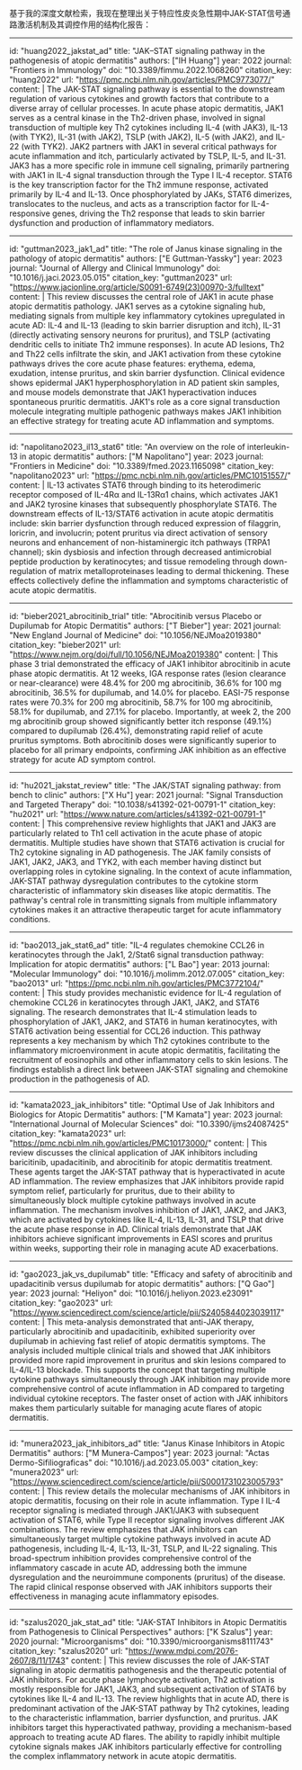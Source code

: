 基于我的深度文献检索，我现在整理出关于特应性皮炎急性期中JAK-STAT信号通路激活机制及其调控作用的结构化报告：

----
id: "huang2022_jakstat_ad"
title: "JAK–STAT signaling pathway in the pathogenesis of atopic dermatitis"
authors: ["IH Huang"]
year: 2022
journal: "Frontiers in Immunology"
doi: "10.3389/fimmu.2022.1068260"
citation_key: "huang2022"
url: "https://pmc.ncbi.nlm.nih.gov/articles/PMC9773077/"
content: |
  The JAK-STAT signaling pathway is essential to the downstream regulation of various cytokines and growth factors that contribute to a diverse array of cellular processes. In acute phase atopic dermatitis, JAK1 serves as a central kinase in the Th2-driven phase, involved in signal transduction of multiple key Th2 cytokines including IL-4 (with JAK3), IL-13 (with TYK2), IL-31 (with JAK2), TSLP (with JAK2), IL-5 (with JAK2), and IL-22 (with TYK2). JAK2 partners with JAK1 in several critical pathways for acute inflammation and itch, particularly activated by TSLP, IL-5, and IL-31. JAK3 has a more specific role in immune cell signaling, primarily partnering with JAK1 in IL-4 signal transduction through the Type I IL-4 receptor. STAT6 is the key transcription factor for the Th2 immune response, activated primarily by IL-4 and IL-13. Once phosphorylated by JAKs, STAT6 dimerizes, translocates to the nucleus, and acts as a transcription factor for IL-4-responsive genes, driving the Th2 response that leads to skin barrier dysfunction and production of inflammatory mediators.

----
id: "guttman2023_jak1_ad"
title: "The role of Janus kinase signaling in the pathology of atopic dermatitis"
authors: ["E Guttman-Yassky"]
year: 2023
journal: "Journal of Allergy and Clinical Immunology"
doi: "10.1016/j.jaci.2023.05.015"
citation_key: "guttman2023"
url: "https://www.jacionline.org/article/S0091-6749(23)00970-3/fulltext"
content: |
  This review discusses the central role of JAK1 in acute phase atopic dermatitis pathology. JAK1 serves as a cytokine signaling hub, mediating signals from multiple key inflammatory cytokines upregulated in acute AD: IL-4 and IL-13 (leading to skin barrier disruption and itch), IL-31 (directly activating sensory neurons for pruritus), and TSLP (activating dendritic cells to initiate Th2 immune responses). In acute AD lesions, Th2 and Th22 cells infiltrate the skin, and JAK1 activation from these cytokine pathways drives the core acute phase features: erythema, edema, exudation, intense pruritus, and skin barrier dysfunction. Clinical evidence shows epidermal JAK1 hyperphosphorylation in AD patient skin samples, and mouse models demonstrate that JAK1 hyperactivation induces spontaneous pruritic dermatitis. JAK1's role as a core signal transduction molecule integrating multiple pathogenic pathways makes JAK1 inhibition an effective strategy for treating acute AD inflammation and symptoms.

----
id: "napolitano2023_il13_stat6"
title: "An overview on the role of interleukin-13 in atopic dermatitis"
authors: ["M Napolitano"]
year: 2023
journal: "Frontiers in Medicine"
doi: "10.3389/fmed.2023.1165098"
citation_key: "napolitano2023"
url: "https://pmc.ncbi.nlm.nih.gov/articles/PMC10151557/"
content: |
  IL-13 activates STAT6 through binding to its heterodimeric receptor composed of IL-4Rα and IL-13Rα1 chains, which activates JAK1 and JAK2 tyrosine kinases that subsequently phosphorylate STAT6. The downstream effects of IL-13/STAT6 activation in acute atopic dermatitis include: skin barrier dysfunction through reduced expression of filaggrin, loricrin, and involucrin; potent pruritus via direct activation of sensory neurons and enhancement of non-histaminergic itch pathways (TRPA1 channel); skin dysbiosis and infection through decreased antimicrobial peptide production by keratinocytes; and tissue remodeling through down-regulation of matrix metalloproteinases leading to dermal thickening. These effects collectively define the inflammation and symptoms characteristic of acute atopic dermatitis.

----
id: "bieber2021_abrocitinib_trial"
title: "Abrocitinib versus Placebo or Dupilumab for Atopic Dermatitis"
authors: ["T Bieber"]
year: 2021
journal: "New England Journal of Medicine"
doi: "10.1056/NEJMoa2019380"
citation_key: "bieber2021"
url: "https://www.nejm.org/doi/full/10.1056/NEJMoa2019380"
content: |
  This phase 3 trial demonstrated the efficacy of JAK1 inhibitor abrocitinib in acute phase atopic dermatitis. At 12 weeks, IGA response rates (lesion clearance or near-clearance) were 48.4% for 200 mg abrocitinib, 36.6% for 100 mg abrocitinib, 36.5% for dupilumab, and 14.0% for placebo. EASI-75 response rates were 70.3% for 200 mg abrocitinib, 58.7% for 100 mg abrocitinib, 58.1% for dupilumab, and 27.1% for placebo. Importantly, at week 2, the 200 mg abrocitinib group showed significantly better itch response (49.1%) compared to dupilumab (26.4%), demonstrating rapid relief of acute pruritus symptoms. Both abrocitinib doses were significantly superior to placebo for all primary endpoints, confirming JAK inhibition as an effective strategy for acute AD symptom control.

----
id: "hu2021_jakstat_review"
title: "The JAK/STAT signaling pathway: from bench to clinic"
authors: ["X Hu"]
year: 2021
journal: "Signal Transduction and Targeted Therapy"
doi: "10.1038/s41392-021-00791-1"
citation_key: "hu2021"
url: "https://www.nature.com/articles/s41392-021-00791-1"
content: |
  This comprehensive review highlights that JAK1 and JAK3 are particularly related to Th1 cell activation in the acute phase of atopic dermatitis. Multiple studies have shown that STAT6 activation is crucial for Th2 cytokine signaling in AD pathogenesis. The JAK family consists of JAK1, JAK2, JAK3, and TYK2, with each member having distinct but overlapping roles in cytokine signaling. In the context of acute inflammation, JAK-STAT pathway dysregulation contributes to the cytokine storm characteristic of inflammatory skin diseases like atopic dermatitis. The pathway's central role in transmitting signals from multiple inflammatory cytokines makes it an attractive therapeutic target for acute inflammatory conditions.

----
id: "bao2013_jak_stat6_ad"
title: "IL-4 regulates chemokine CCL26 in keratinocytes through the Jak1, 2/Stat6 signal transduction pathway: Implication for atopic dermatitis"
authors: ["L Bao"]
year: 2013
journal: "Molecular Immunology"
doi: "10.1016/j.molimm.2012.07.005"
citation_key: "bao2013"
url: "https://pmc.ncbi.nlm.nih.gov/articles/PMC3772104/"
content: |
  This study provides mechanistic evidence for IL-4 regulation of chemokine CCL26 in keratinocytes through JAK1, JAK2, and STAT6 signaling. The research demonstrates that IL-4 stimulation leads to phosphorylation of JAK1, JAK2, and STAT6 in human keratinocytes, with STAT6 activation being essential for CCL26 induction. This pathway represents a key mechanism by which Th2 cytokines contribute to the inflammatory microenvironment in acute atopic dermatitis, facilitating the recruitment of eosinophils and other inflammatory cells to skin lesions. The findings establish a direct link between JAK-STAT signaling and chemokine production in the pathogenesis of AD.

----
id: "kamata2023_jak_inhibitors"
title: "Optimal Use of Jak Inhibitors and Biologics for Atopic Dermatitis"
authors: ["M Kamata"]
year: 2023
journal: "International Journal of Molecular Sciences"
doi: "10.3390/ijms24087425"
citation_key: "kamata2023"
url: "https://pmc.ncbi.nlm.nih.gov/articles/PMC10173000/"
content: |
  This review discusses the clinical application of JAK inhibitors including baricitinib, upadacitinib, and abrocitinib for atopic dermatitis treatment. These agents target the JAK-STAT pathway that is hyperactivated in acute AD inflammation. The review emphasizes that JAK inhibitors provide rapid symptom relief, particularly for pruritus, due to their ability to simultaneously block multiple cytokine pathways involved in acute inflammation. The mechanism involves inhibition of JAK1, JAK2, and JAK3, which are activated by cytokines like IL-4, IL-13, IL-31, and TSLP that drive the acute phase response in AD. Clinical trials demonstrate that JAK inhibitors achieve significant improvements in EASI scores and pruritus within weeks, supporting their role in managing acute AD exacerbations.

----
id: "gao2023_jak_vs_dupilumab"
title: "Efficacy and safety of abrocitinib and upadacitinib versus dupilumab for atopic dermatitis"
authors: ["Q Gao"]
year: 2023
journal: "Heliyon"
doi: "10.1016/j.heliyon.2023.e23091"
citation_key: "gao2023"
url: "https://www.sciencedirect.com/science/article/pii/S2405844023039117"
content: |
  This meta-analysis demonstrated that anti-JAK therapy, particularly abrocitinib and upadacitinib, exhibited superiority over dupilumab in achieving fast relief of atopic dermatitis symptoms. The analysis included multiple clinical trials and showed that JAK inhibitors provided more rapid improvement in pruritus and skin lesions compared to IL-4/IL-13 blockade. This supports the concept that targeting multiple cytokine pathways simultaneously through JAK inhibition may provide more comprehensive control of acute inflammation in AD compared to targeting individual cytokine receptors. The faster onset of action with JAK inhibitors makes them particularly suitable for managing acute flares of atopic dermatitis.

----
id: "munera2023_jak_inhibitors_ad"
title: "Janus Kinase Inhibitors in Atopic Dermatitis"
authors: ["M Munera-Campos"]
year: 2023
journal: "Actas Dermo-Sifiliograficas"
doi: "10.1016/j.ad.2023.05.003"
citation_key: "munera2023"
url: "https://www.sciencedirect.com/science/article/pii/S0001731023005793"
content: |
  This review details the molecular mechanisms of JAK inhibitors in atopic dermatitis, focusing on their role in acute inflammation. Type I IL-4 receptor signaling is mediated through JAK1/JAK3 with subsequent activation of STAT6, while Type II receptor signaling involves different JAK combinations. The review emphasizes that JAK inhibitors can simultaneously target multiple cytokine pathways involved in acute AD pathogenesis, including IL-4, IL-13, IL-31, TSLP, and IL-22 signaling. This broad-spectrum inhibition provides comprehensive control of the inflammatory cascade in acute AD, addressing both the immune dysregulation and the neuroimmune components (pruritus) of the disease. The rapid clinical response observed with JAK inhibitors supports their effectiveness in managing acute inflammatory episodes.

----
id: "szalus2020_jak_stat_ad"
title: "JAK-STAT Inhibitors in Atopic Dermatitis from Pathogenesis to Clinical Perspectives"
authors: ["K Szalus"]
year: 2020
journal: "Microorganisms"
doi: "10.3390/microorganisms8111743"
citation_key: "szalus2020"
url: "https://www.mdpi.com/2076-2607/8/11/1743"
content: |
  This review discusses the role of JAK-STAT signaling in atopic dermatitis pathogenesis and the therapeutic potential of JAK inhibitors. For acute phase lymphocyte activation, Th2 activation is mostly responsible for JAK1, JAK3, and subsequent activation of STAT6 by cytokines like IL-4 and IL-13. The review highlights that in acute AD, there is predominant activation of the JAK-STAT pathway by Th2 cytokines, leading to the characteristic inflammation, barrier dysfunction, and pruritus. JAK inhibitors target this hyperactivated pathway, providing a mechanism-based approach to treating acute AD flares. The ability to rapidly inhibit multiple cytokine signals makes JAK inhibitors particularly effective for controlling the complex inflammatory network in acute atopic dermatitis.
